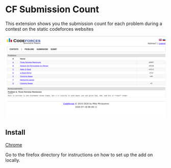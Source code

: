 # CF Submission Count

This extension shows you the submission count for each problem during a contest on the static codeforces websites

![Chrome Image](chrome/static/chrome_image.png)

## Install

[Chrome](https://chrome.google.com/webstore/detail/cf-submission-count/kephibooehcpbfddbnpgphdmpdmpkika?hl=en-GB&authuser=0)


Go to the firefox directory for instructions on how to set up the add on locally.